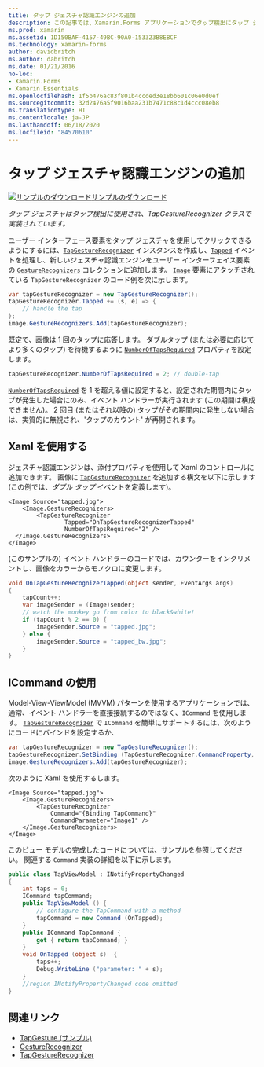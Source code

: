 ```yaml
---
title: タップ ジェスチャ認識エンジンの追加
description: この記事では、Xamarin.Forms アプリケーションでタップ検出にタップ ジェスチャを使用する方法について説明します。 タップ検出は TapGestureRecognizer クラスで実装されています。
ms.prod: xamarin
ms.assetid: 1D150BAF-4157-49BC-90A0-153323B8EBCF
ms.technology: xamarin-forms
author: davidbritch
ms.author: dabritch
ms.date: 01/21/2016
no-loc:
- Xamarin.Forms
- Xamarin.Essentials
ms.openlocfilehash: 1f5b476ac83f801b4ccded3e18bb601c06e0d0ef
ms.sourcegitcommit: 32d2476a5f9016baa231b7471c88c1d4ccc08eb8
ms.translationtype: HT
ms.contentlocale: ja-JP
ms.lasthandoff: 06/18/2020
ms.locfileid: "84570610"
---
```

# <a name="adding-a-tap-gesture-recognizer"></a>タップ ジェスチャ認識エンジンの追加

[![サンプルのダウンロード](~/media/shared/download.png)サンプルのダウンロード](https://docs.microsoft.com/samples/xamarin/xamarin-forms-samples/workingwithgestures-tapgesture)

_タップ ジェスチャはタップ検出に使用され、TapGestureRecognizer クラスで実装されています。_

ユーザー インターフェース要素をタップ ジェスチャを使用してクリックできるようにするには、[`TapGestureRecognizer`](xref:Xamarin.Forms.TapGestureRecognizer) インスタンスを作成し、[`Tapped`](xref:Xamarin.Forms.TapGestureRecognizer.Tapped) イベントを処理し、新しいジェスチャ認識エンジンをユーザー インターフェイス要素の [`GestureRecognizers`](xref:Xamarin.Forms.View.GestureRecognizers) コレクションに追加します。 [`Image`](xref:Xamarin.Forms.Image) 要素にアタッチされている `TapGestureRecognizer` のコード例を次に示します。

```csharp
var tapGestureRecognizer = new TapGestureRecognizer();
tapGestureRecognizer.Tapped += (s, e) => {
    // handle the tap
};
image.GestureRecognizers.Add(tapGestureRecognizer);
```

既定で、画像は 1 回のタップに応答します。 ダブルタップ (または必要に応じてより多くのタップ) を待機するように [`NumberOfTapsRequired`](xref:Xamarin.Forms.TapGestureRecognizer.NumberOfTapsRequired) プロパティを設定します。

```csharp
tapGestureRecognizer.NumberOfTapsRequired = 2; // double-tap
```

[`NumberOfTapsRequired`](xref:Xamarin.Forms.TapGestureRecognizer.NumberOfTapsRequired) を 1 を超える値に設定すると、設定された期間内にタップが発生した場合にのみ、イベント ハンドラーが実行されます (この期間は構成できません)。 2 回目 (またはそれ以降の) タップがその期間内に発生しない場合は、実質的に無視され、'タップのカウント' が再開されます。

## <a name="using-xaml"></a>Xaml を使用する

ジェスチャ認識エンジンは、添付プロパティを使用して Xaml のコントロールに追加できます。 画像に [`TapGestureRecognizer`](xref:Xamarin.Forms.TapGestureRecognizer) を追加する構文を以下に示します (この例では、*ダブル タップ* イベントを定義します)。

```xaml
<Image Source="tapped.jpg">
    <Image.GestureRecognizers>
        <TapGestureRecognizer
                Tapped="OnTapGestureRecognizerTapped"
                NumberOfTapsRequired="2" />
  </Image.GestureRecognizers>
</Image>
```

(このサンプルの) イベント ハンドラーのコードでは、カウンターをインクリメントし、画像をカラーからモノクロに変更します。

```csharp
void OnTapGestureRecognizerTapped(object sender, EventArgs args)
{
    tapCount++;
    var imageSender = (Image)sender;
    // watch the monkey go from color to black&white!
    if (tapCount % 2 == 0) {
        imageSender.Source = "tapped.jpg";
    } else {
        imageSender.Source = "tapped_bw.jpg";
    }
}
```

## <a name="using-icommand"></a>ICommand の使用

Model-View-ViewModel (MVVM) パターンを使用するアプリケーションでは、通常、イベント ハンドラーを直接接続するのではなく、`ICommand` を使用します。 [`TapGestureRecognizer`](xref:Xamarin.Forms.TapGestureRecognizer) で `ICommand` を簡単にサポートするには、次のようにコードにバインドを設定するか、

```csharp
var tapGestureRecognizer = new TapGestureRecognizer();
tapGestureRecognizer.SetBinding (TapGestureRecognizer.CommandProperty, "TapCommand");
image.GestureRecognizers.Add(tapGestureRecognizer);
```

次のように Xaml を使用するします。

```xaml
<Image Source="tapped.jpg">
    <Image.GestureRecognizers>
        <TapGestureRecognizer
            Command="{Binding TapCommand}"
            CommandParameter="Image1" />
    </Image.GestureRecognizers>
</Image>
```

このビュー モデルの完成したコードについては、サンプルを参照してください。 関連する `Command` 実装の詳細を以下に示します。

```csharp
public class TapViewModel : INotifyPropertyChanged
{
    int taps = 0;
    ICommand tapCommand;
    public TapViewModel () {
        // configure the TapCommand with a method
        tapCommand = new Command (OnTapped);
    }
    public ICommand TapCommand {
        get { return tapCommand; }
    }
    void OnTapped (object s)  {
        taps++;
        Debug.WriteLine ("parameter: " + s);
    }
    //region INotifyPropertyChanged code omitted
}
```

## <a name="related-links"></a>関連リンク

- [TapGesture (サンプル)](https://docs.microsoft.com/samples/xamarin/xamarin-forms-samples/workingwithgestures-tapgesture)
- [GestureRecognizer](xref:Xamarin.Forms.GestureRecognizer)
- [TapGestureRecognizer](xref:Xamarin.Forms.TapGestureRecognizer)
